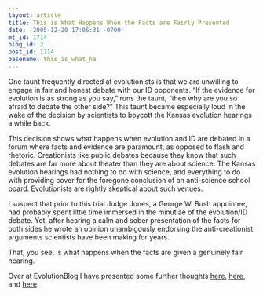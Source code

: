 ```yaml
---
layout: article
title: This is What Happens When the Facts are Fairly Presented
date: '2005-12-20 17:06:31 -0700'
mt_id: 1714
blog_id: 2
post_id: 1714
basename: this_is_what_ha
---
```

<p>One taunt frequently directed at evolutionists is that we are unwilling to engage in fair and honest debate with our ID opponents.  &ldquo;If the evidence for evolution is as strong as you say,&rdquo; runs the taunt, &ldquo;then why are you so afraid to debate the other side?&rdquo;  This taunt became especially loud in the wake of the decision by scientists to boycott the Kansas evolution hearings a while back.</p>

<p>This decision shows what happens when evolution and ID are debated in a forum where facts and evidence are paramount, as opposed to flash and rhetoric.  Creationists like public debates because they know that such debates are far more about theater than they are about science.  The Kansas evolution hearings had nothing to do with science, and everything to do with providing cover for the foregone conclusion of an anti-science school board.  Evolutionists are rightly skeptical about such venues.</p>

<p>I suspect that prior to this trial Judge Jones, a George W. Bush appointee, had probably spent little time immersed in the minutiae of the evolution/ID debate.  Yet, after hearing a calm and sober presentation of the facts for both sides he wrote an opinion unambigously endorsing the anti-creationist arguments scientists have been making for years.</p>

<p>That, you see, is what happens when the facts are given a genuinely fair hearing.  </p>

<p>Over at EvolutionBlog I have presented some further thoughts <a href=http://evolutionblog.blogspot.com/2005/12/tidbits-from-decision-part-two.html>here</a>, <a href=http://evolutionblog.blogspot.com/2005/12/tidbits-from-decision-part-one.html>here</a>, and <a href=http://evolutionblog.blogspot.com/2005/12/victory.html>here</a>.</p>  

